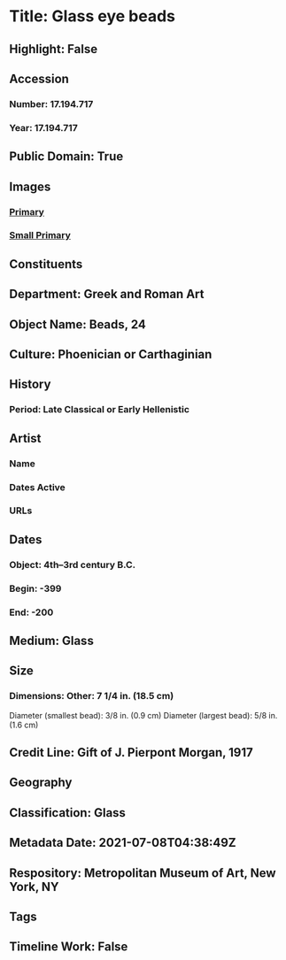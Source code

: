 # Title: Glass eye beads
## Highlight: False
## Accession
### Number: 17.194.717
### Year: 17.194.717
## Public Domain: True
## Images
### [Primary](https://images.metmuseum.org/CRDImages/gr/original/sf17194717color.jpg)
### [Small Primary](https://images.metmuseum.org/CRDImages/gr/web-large/sf17194717color.jpg)
## Constituents
## Department: Greek and Roman Art
## Object Name: Beads, 24
## Culture: Phoenician or Carthaginian
## History
### Period: Late Classical or Early Hellenistic
## Artist
### Name
### Dates Active
### URLs
## Dates
### Object: 4th–3rd century B.C.
### Begin: -399
### End: -200
## Medium: Glass
## Size
### Dimensions: Other: 7 1/4 in. (18.5 cm)
Diameter (smallest bead): 3/8 in. (0.9 cm)
Diameter (largest bead): 5/8 in. (1.6 cm)
## Credit Line: Gift of J. Pierpont Morgan, 1917
## Geography
## Classification: Glass
## Metadata Date: 2021-07-08T04:38:49Z
## Respository: Metropolitan Museum of Art, New York, NY
## Tags
## Timeline Work: False